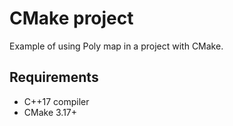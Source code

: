 # CMake project

Example of using Poly map in a project with CMake.

## Requirements

* C++17 compiler
* CMake 3.17+
